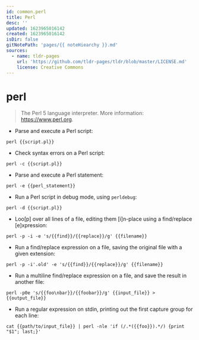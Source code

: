 ```yaml
---
id: common.perl
title: Perl
desc: ''
updated: 1623965016142
created: 1623965016142
isDir: false
gitNotePath: 'pages/{{ noteHiearchy }}.md'
sources:
  - name: tldr-pages
    url: 'https://github.com/tldr-pages/tldr/blob/master/LICENSE.md'
    license: Creative Commons
---
```

# perl

> The Perl 5 language interpreter.
> More information: <https://www.perl.org>.

- Parse and execute a Perl script:

`perl {{script.pl}}`

- Check syntax errors on a Perl script:

`perl -c {{script.pl}}`

- Parse and execute a Perl statement:

`perl -e {{perl_statement}}`

- Run a Perl script in debug mode, using `perldebug`:

`perl -d {{script.pl}}`

- Loo[p] over all lines of a file, editing them [i]n-place using a find/replace [e]xpression:

`perl -p -i -e 's/{{find}}/{{replace}}/g' {{filename}}`

- Run a find/replace expression on a file, saving the original file with a given extension:

`perl -p -i'.old' -e 's/{{find}}/{{replace}}/g' {{filename}}`

- Run a multiline find/replace expression on a file, and save the result in another file:

`perl -p0e 's/{{foo\nbar}}/{{foobar}}/g' {{input_file}} > {{output_file}}`

- Run a regular expression on stdin, printing out the first capture group for each line:

`cat {{path/to/input_file}} | perl -nle 'if (/.*({{foo}}).*/) {print "$1"; last;}'`

